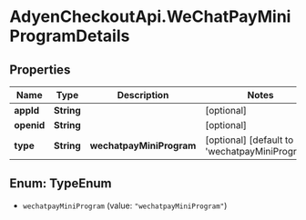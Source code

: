 # AdyenCheckoutApi.WeChatPayMiniProgramDetails

## Properties

Name | Type | Description | Notes
------------ | ------------- | ------------- | -------------
**appId** | **String** |  | [optional] 
**openid** | **String** |  | [optional] 
**type** | **String** | **wechatpayMiniProgram** | [optional] [default to &#39;wechatpayMiniProgram&#39;]



## Enum: TypeEnum


* `wechatpayMiniProgram` (value: `"wechatpayMiniProgram"`)




